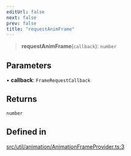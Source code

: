 ```yaml
---
editUrl: false
next: false
prev: false
title: "requestAnimFrame"
---
```


> **requestAnimFrame**(`callback`): `number`

## Parameters

• **callback**: `FrameRequestCallback`

## Returns

`number`

## Defined in

[src/util/animation/AnimationFrameProvider.ts:3](https://github.com/fabricjs/fabric.js/blob/v6.0.0-rc4/src/util/animation/AnimationFrameProvider.ts#L3)
